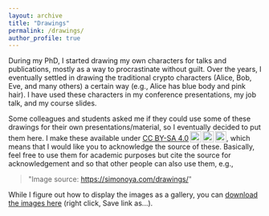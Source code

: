 ```yaml
---
layout: archive
title: "Drawings"
permalink: /drawings/
author_profile: true
---
```


During my PhD, I started drawing my own characters for talks and publications, mostly as a way to procrastinate without guilt. 
Over the years, I eventually settled in drawing the traditional crypto characters (Alice, Bob, Eve, and many others) a certain way (e.g., Alice has blue body and pink hair).
I have used these characters in my conference presentations, my job talk, and my course slides.

Some colleagues and students asked me if they could use some of these drawings for their own presentations/material, so I eventually decided to put them here.
I make these available under <a href="https://creativecommons.org/licenses/by-sa/4.0/?ref=chooser-v1" target="_blank" rel="license noopener noreferrer" style="display:inline-block;">CC BY-SA 4.0<img style="height:22px!important;margin-left:3px;vertical-align:text-bottom;" src="https://mirrors.creativecommons.org/presskit/icons/cc.svg?ref=chooser-v1" alt=""><img style="height:22px!important;margin-left:3px;vertical-align:text-bottom;" src="https://mirrors.creativecommons.org/presskit/icons/by.svg?ref=chooser-v1" alt=""><img style="height:22px!important;margin-left:3px;vertical-align:text-bottom;" src="https://mirrors.creativecommons.org/presskit/icons/sa.svg?ref=chooser-v1" alt=""></a>,
which means that I would like you to acknowledge the source of these.
Basically, feel free to use them for academic purposes but cite the source for acknowledgement and so that other people can also use them, e.g., 
> "Image source: https://simonoya.com/drawings/"

While I figure out how to display the images as a gallery, you can [download the images here](http://simon-oya.github.io/files/drawings.zip) (right click, Save link as...).
